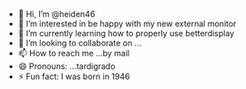 - 👋 Hi, I’m @heiden46
- 👀 I’m interested in be happy with my new external monitor
- 🌱 I’m currently learning how to properly use betterdisplay
- 💞️ I’m looking to collaborate on ...
- 📫 How to reach me ...by mail
- 😄 Pronouns: ...tardigrado
- ⚡ Fun fact: I was born in 1946

<!---
heiden46/heiden46 is a ✨ special ✨ repository because its `README.md` (this file) appears on your GitHub profile.
You can click the Preview link to take a look at your changes.
--->
